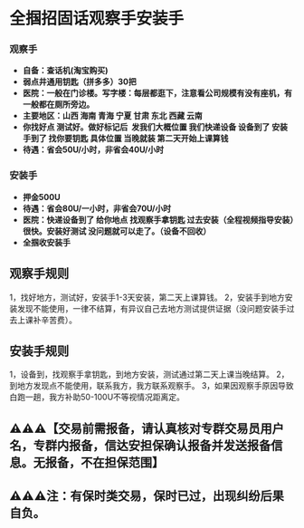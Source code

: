 # 全掴招固话观察手安装手

###  **观察手**
- **自备：查话机(淘宝购买)**
- **弱点井通用钥匙（拼多多）30把**
- **医院：一般在门诊楼。写字楼：每层都逛下，注意看公司规模有没有座机，有一般都在厕所旁边。**
- **主要地区：山西 海南 青海 宁夏 甘肃 东北 西藏 云南**
- **你找好点 测试好。做好标记后  发我们大概位置 我们快递设备 设备到了 安装手到了 找你要钥匙 具体位置 当晚就装 第二天开始上课算钱**
- **待遇：省会50U/小时，非省会40U/小时**

###  **安装手**
- **押金500U**
- **待遇：省会80U/一小时，非省会70U/小时**
- **医院：快递设备到了  给你地点  找观察手拿钥匙 过去安装（全程视频指导安装）很快。安装好测试 没问题就可以走了。（设备不回收）**
- **全掴收安装手**

## 观察手规则
1，找好地方，测试好，安装手1-3天安装，第二天上课算钱。
2，安装手到地方安装发现不能使用，一律不结算，有异议自己去地方测试提供证据（没问题安装手过去上课补辛苦费）。

## 安装手规则
1，设备到，找观察手拿钥匙，到地方安装，测试通过第二天上课当晚结算。
2，到地方发现点不能使用，联系我方，我方联系观察手。
3，如果因观察手原因导致白跑一趟，我方补助50-100U不等视情况距离定。


## ⚠️⚠️⚠️【交易前需报备，请认真核对专群交易员用户名，专群内报备，信达安担保确认报备并发送报备信息。无报备，不在担保范围】

## ⚠️⚠️⚠️注：有保时类交易，保时已过，出现纠纷后果自负。
